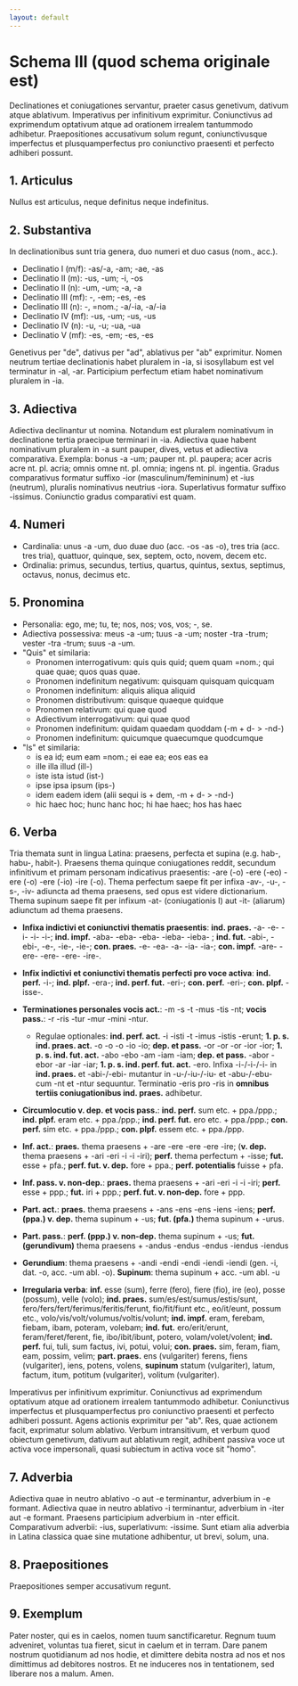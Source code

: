 ```yaml
---
layout: default
---
```


# Schema III (quod schema originale est)

Declinationes et coniugationes servantur, praeter casus genetivum, dativum atque ablativum. Imperativus per infinitivum exprimitur. Coniunctivus ad exprimendum optativum atque ad orationem irrealem tantummodo adhibetur. Praepositiones accusativum solum regunt, coniunctivusque imperfectus et plusquamperfectus pro coniunctivo praesenti et perfecto adhiberi possunt.

## 1. Articulus

Nullus est articulus, neque definitus neque indefinitus.

## 2. Substantiva

In declinationibus sunt tria genera, duo numeri et duo casus (nom., acc.).

- Declinatio I (m/f): -as/-a, -am; -ae, -as
- Declinatio II (m): -us, -um; -i, -os
- Declinatio II (n): -um, -um; -a, -a
- Declinatio III (mf): -, -em; -es, -es
- Declinatio III (n): -, =nom.; -a/-ia, -a/-ia
- Declinatio IV (mf): -us, -um; -us, -us
- Declinatio IV (n): -u, -u; -ua, -ua
- Declinatio V (mf): -es, -em; -es, -es

Genetivus per "de", dativus per "ad", ablativus per "ab" exprimitur. Nomen neutrum tertiae declinationis habet pluralem in -ia, si isosyllabum est vel terminatur in -al, -ar. Participium perfectum etiam habet nominativum pluralem in -ia.

## 3. Adiectiva

Adiectiva declinantur ut nomina. Notandum est pluralem nominativum in declinatione tertia praecipue terminari in -ia. Adiectiva quae habent nominativum pluralem in -a sunt pauper, dives, vetus et adiectiva comparativa. Exempla: bonus -a -um; pauper nt. pl. paupera; acer acris acre nt. pl. acria; omnis omne nt. pl. omnia; ingens nt. pl.  ingentia. Gradus comparativus formatur suffixo -ior (masculinum/femininum) et -ius (neutrum), pluralis nominativus neutrius -iora. Superlativus formatur suffixo -issimus. Coniunctio gradus comparativi est quam.

## 4. Numeri

- Cardinalia: unus -a -um, duo duae duo (acc. -os -as -o), tres tria (acc. tres tria), quattuor, quinque, sex, septem, octo, novem, decem etc. 
- Ordinalia: primus, secundus, tertius, quartus, quintus, sextus, septimus, octavus, nonus, decimus etc.

## 5. Pronomina

- Personalia: ego, me; tu, te; nos, nos; vos, vos; -, se.
- Adiectiva possessiva: meus -a -um; tuus -a -um; noster -tra -trum; vester -tra -trum; suus -a -um.
- "Quis" et similaria:
	- Pronomen interrogativum: quis quis quid; quem quam =nom.; qui quae quae; quos quas quae.
	- Pronomen indefinitum negativum: quisquam quisquam quicquam
	- Pronomen indefinitum: aliquis aliqua aliquid
	- Pronomen distributivum: quisque quaeque quidque
	- Pronomen relativum: qui quae quod
	- Adiectivum interrogativum: qui quae quod
	- Pronomen indefinitum: quidam quaedam quoddam (-m + d- > -nd-)
	- Pronomen indefinitum: quicumque quaecumque quodcumque
- "Is" et similaria: 
	- is ea id; eum eam =nom.; ei eae ea; eos eas ea
	- ille illa illud (ill-)
	- iste ista istud (ist-)
	- ipse ipsa ipsum (ips-)
	- idem eadem idem (alii sequi is + dem, -m + d- > -nd-)
	- hic haec hoc; hunc hanc hoc; hi hae haec; hos has haec

## 6. Verba

Tria themata sunt in lingua Latina: praesens, perfecta et supina (e.g. hab-, habu-, habit-). Praesens thema quinque coniugationes reddit, secundum infinitivum et primam personam indicativus praesentis: -are (-o) -ere (-eo) -ere (-o) -ere (-io) -ire (-o). Thema perfectum saepe fit per infixa -av-, -u-, -s-, -iv- adiuncta ad thema praesens, sed opus est videre dictionarium. Thema supinum saepe fit per infixum -at- (coniugationis I) aut -it- (aliarum) adiunctum ad thema praesens. 

- **Infixa indictivi et coniunctivi thematis praesentis**: **ind. praes.** -a- -e- -i- -i- -i-; **ind. impf.** -aba- -eba- -eba- -ieba- -ieba- ; **ind. fut.** -abi-, -ebi-, -e-, -ie-, -ie-; **con. praes.**  -e- -ea- -a- -ia- -ia-; **con. impf.** -are- -ere- -ere- -ere- -ire-.

- **Infix indictivi et coniunctivi thematis perfecti pro voce activa**: **ind. perf.** -i-; **ind. plpf.** -era-; **ind. perf. fut.** -eri-; **con. perf.** -eri-; **con. plpf.** -isse-.

- **Terminationes personales vocis act.**: -m -s -t -mus -tis -nt; **vocis pass.**: -r -ris -tur -mur -mini -ntur. 

  - Regulae optionales: **ind. perf. act.** -i -isti -t -imus -istis -erunt; **1. p. s. ind. praes. act.** -o -o -o -io -io; **dep. et pass.** -or -or -or -ior -ior; **1. p. s. ind. fut. act.** -abo -ebo -am -iam -iam; **dep. et pass.** -abor -ebor -ar -iar -iar; **1. p. s. ind. perf. fut. act.** -ero. Infixa -i-/-i-/-i- in **ind. praes.** et -abi-/-ebi- mutantur in -u-/-iu-/-iu- et -abu-/-ebu- cum -nt et -ntur sequuntur. Terminatio -eris pro -ris in **omnibus tertiis coniugationibus ind. praes.** adhibetur.

- **Circumlocutio v. dep. et vocis pass.**: **ind. perf.** sum etc. + ppa./ppp.; **ind. plpf.** eram etc. + ppa./ppp.; **ind. perf. fut.** ero etc. + ppa./ppp.; **con. perf.** sim etc. + ppa./ppp.; **con. plpf.** essem etc. + ppa./ppp.

- **Inf. act.**: **praes.** thema praesens + -are -ere -ere -ere -ire; (**v. dep.** thema praesens + -ari -eri -i -i -iri); **perf.** thema perfectum + -isse; **fut.** esse + pfa.; **perf. fut. v. dep.** fore + ppa.; **perf. potentialis** fuisse + pfa.

- **Inf. pass. v. non-dep.**: **praes.** thema praesens + -ari -eri -i -i -iri; **perf.** esse + ppp.; **fut.** iri + ppp.; **perf. fut. v. non-dep.** fore + ppp.

- **Part. act.**: **praes.** thema praesens + -ans -ens -ens -iens -iens; **perf. (ppa.) v. dep.** thema supinum + -us; **fut. (pfa.)** thema supinum + -urus.

- **Part. pass.**: **perf. (ppp.) v. non-dep.** thema supinum + -us; **fut. (gerundivum)** thema praesens + -andus -endus -endus -iendus -iendus

- **Gerundium**: thema praesens + -andi -endi -endi -iendi -iendi (gen. -i, dat. -o, acc. -um abl. -o). **Supinum**: thema supinum + acc. -um abl. -u

- **Irregularia verba**: **inf.** esse (sum), ferre (fero), fiere (fio), ire (eo), posse (possum), velle (volo); **ind. praes.** sum/es/est/sumus/estis/sunt, fero/fers/fert/ferimus/feritis/ferunt, fio/fit/fiunt etc., eo/it/eunt, possum etc., volo/vis/volt/volumus/voltis/volunt; **ind. impf.** eram, ferebam, fiebam, ibam, poteram, volebam; **ind. fut.** ero/erit/erunt, feram/feret/ferent, fie, ibo/ibit/ibunt, potero, volam/volet/volent; **ind. perf.** fui, tuli, sum factus, ivi, potui, volui; **con. praes.** sim, feram, fiam, eam, possim, velim; **part. praes.** ens (vulgariter) ferens, fiens (vulgariter), iens, potens, volens, **supinum** statum (vulgariter), latum, factum, itum, potitum (vulgariter), volitum (vulgariter). 

Imperativus per infinitivum exprimitur. Coniunctivus ad exprimendum optativum atque ad orationem irrealem tantummodo adhibetur. Coniunctivus imperfectus et plusquamperfectus pro coniunctivo praesenti et perfecto adhiberi possunt. Agens actionis exprimitur per "ab". Res, quae actionem facit, exprimatur solum ablativo. Verbum intransitivum, et verbum quod obiectum genetivum, dativum aut ablativum regit, adhibent passiva voce ut activa voce impersonali, quasi subiectum in activa voce sit "homo".

## 7. Adverbia

Adiectiva quae in neutro ablativo -o aut -e terminantur, adverbium in -e formant. Adiectiva quae in neutro ablativo -i terminantur, adverbium in -iter aut -e formant. Praesens participium adverbium in -nter efficit. Comparativum adverbii: -ius, superlativum: -issime. Sunt etiam alia adverbia in Latina classica quae sine mutatione adhibentur, ut brevi, solum, una.

## 8. Praepositiones

Praepositiones semper accusativum regunt.

## 9. Exemplum

Pater noster, qui es in caelos, nomen tuum sanctificaretur. Regnum tuum adveniret, voluntas tua fieret, sicut in caelum et in terram. Dare panem nostrum quotidianum ad nos hodie, et dimittere debita nostra ad nos et nos dimittimus ad debitores nostros. Et ne induceres nos in tentationem, sed liberare nos a malum. Amen.
